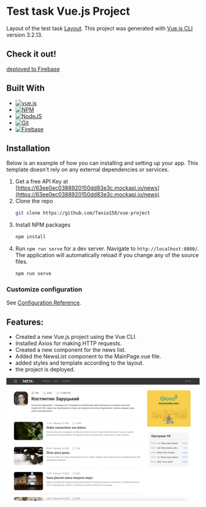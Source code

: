 
# Test task Vue.js Project

Layout of the test task [Layout](https://www.figma.com/file/3OefGG8D0BzJGRBbHVQ7sc/Front%2Ftest?node-id=0%3A1&t=FeUEjbJTvrEnuoZl-1).
This project was generated with [Vue.js CLI](https://cli.vuejs.org/) version 3.2.13.

## Check it out!

[deployed to Firebase]()

## Built With

- [![vue.js][vue.js]][vue-url]
- [![NPM][npm.com]][npm-url]
- [![NodeJS][nodejs.org]][nodejs-url]
- [![Git][git.com]][git-url]
- [![Firebase][firebase.com]][firebase-url]

## Installation

Below is an example of how you can installing and setting up your app. This template doesn't rely on any external dependencies or services.

1. Get a free API Key at [https://63ee0ec0388920150dd83e3c.mockapi.io/news](https://63ee0ec0388920150dd83e3c.mockapi.io/news)
2. Clone the repo
   ```sh
   git clone https://github.com/Tania158/vue-project
   ```
3. Install NPM packages
   ```sh
   npm install
   ```
4. Run `npm run serve` for a dev server. Navigate to `http://localhost:8080/`.
   The application will automatically reload if you change any of the source files.
   ```sh
   npm run serve
   ```

### Customize configuration
See [Configuration Reference](https://cli.vuejs.org/config/).

## Features:

- Created a new Vue.js project using the Vue CLI.
- Installed Axios for making HTTP requests.
- Created a new component for the news list.
- Added the NewsList component to the MainPage.vue file.
- added styles and template according to the layout.
- the project is deployed.

![Website interface](demo.png)

<!-- MARKDOWN LINKS & IMAGES -->
<!-- https://www.markdownguide.org/basic-syntax/#reference-style-links -->

[contributors-shield]: https://img.shields.io/github/contributors/othneildrew/Best-README-Template.svg?style=for-the-badge
[contributors-url]: https://github.com/othneildrew/Best-README-Template/graphs/contributors
[forks-shield]: https://img.shields.io/github/forks/othneildrew/Best-README-Template.svg?style=for-the-badge
[forks-url]: https://github.com/othneildrew/Best-README-Template/network/members
[stars-shield]: https://img.shields.io/github/stars/othneildrew/Best-README-Template.svg?style=for-the-badge
[stars-url]: https://github.com/othneildrew/Best-README-Template/stargazers
[issues-shield]: https://img.shields.io/github/issues/othneildrew/Best-README-Template.svg?style=for-the-badge
[issues-url]: https://github.com/othneildrew/Best-README-Template/issues
[license-shield]: https://img.shields.io/github/license/othneildrew/Best-README-Template.svg?style=for-the-badge
[license-url]: https://github.com/othneildrew/Best-README-Template/blob/master/LICENSE.txt
[linkedin-shield]: https://img.shields.io/badge/-LinkedIn-black.svg?style=for-the-badge&logo=linkedin&colorB=555
[linkedin-url]: https://linkedin.com/in/othneildrew
[product-screenshot]: images/screenshot.png
[next.js]: https://img.shields.io/badge/next.js-000000?style=for-the-badge&logo=nextdotjs&logoColor=white
[next-url]: https://nextjs.org/
[react.js]: https://img.shields.io/badge/React-20232A?style=for-the-badge&logo=react&logoColor=61DAFB
[react-url]: https://reactjs.org/
[vue.js]: https://img.shields.io/badge/Vue.js-35495E?style=for-the-badge&logo=vuedotjs&logoColor=4FC08D
[vue-url]: https://vuejs.org/
[angular.io]: https://img.shields.io/badge/Angular-DD0031?style=for-the-badge&logo=angular&logoColor=white
[angular-url]: https://angular.io/
[typescript.com]: https://img.shields.io/badge/typescript-3178c6?style=for-the-badge&logo=typescript&logoColor=white
[typescript-url]: https://www.typescriptlang.org/
[firebase.com]: https://img.shields.io/badge/Firebase-039BE5?style=for-the-badge&logo=Firebase&logoColor=ffca28
[firebase-url]: https://firebase.google.com/
[material.angular.io]: https://img.shields.io/badge/Angular-3f51b5?style=for-the-badge&logo=angular&logoColor=white
[material.angular-url]: https://material.angular.io/
[npm.com]: https://img.shields.io/badge/NPM-%23CB3837.svg?style=for-the-badge&logo=npm&logoColor=white
[npm-url]: https://www.npmjs.com/
[nodejs.org]: https://img.shields.io/badge/node.js-6DA55F?style=for-the-badge&logo=node.js&logoColor=white
[nodejs-url]: https://nodejs.org/
[rxjs.dev]: https://img.shields.io/badge/rxjs-%23B7178C.svg?style=for-the-badge&logo=reactivex&logoColor=white
[rxjs-url]: https://rxjs.dev/
[git.com]: https://img.shields.io/badge/git-%23F05033.svg?style=for-the-badge&logo=git&logoColor=white
[git-url]: https://git-scm.com/
[ngrx.io]: https://img.shields.io/badge/ngrx-412945?style=for-the-badge&logo=reactivex&logoColor=84438a
[ngrx-url]: https://ngrx.io/
[svelte.dev]: https://img.shields.io/badge/Svelte-4A4A55?style=for-the-badge&logo=svelte&logoColor=FF3E00
[svelte-url]: https://svelte.dev/
[laravel.com]: https://img.shields.io/badge/Laravel-FF2D20?style=for-the-badge&logo=laravel&logoColor=white
[laravel-url]: https://laravel.com
[bootstrap.com]: https://img.shields.io/badge/Bootstrap-563D7C?style=for-the-badge&logo=bootstrap&logoColor=white
[bootstrap-url]: https://getbootstrap.com
[jquery.com]: https://img.shields.io/badge/jQuery-0769AD?style=for-the-badge&logo=jquery&logoColor=white
[jquery-url]: https://jquery.com

